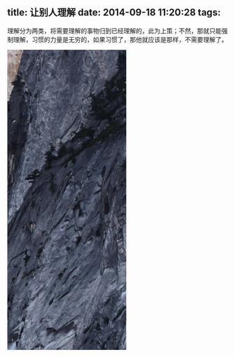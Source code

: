 title: 让别人理解
date: 2014-09-18 11:20:28
tags:
---
理解分为两类，将需要理解的事物归到已经理解的，此为上策；不然，那就只能强制理解，习惯的力量是无穷的，如果习惯了，那他就应该是那样，不需要理解了。

![Mou icon](123.png)